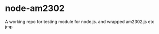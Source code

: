 node-am2302
===========

A working repo for testing module for node.js.
and wrapped am2302.js etc
jmp
